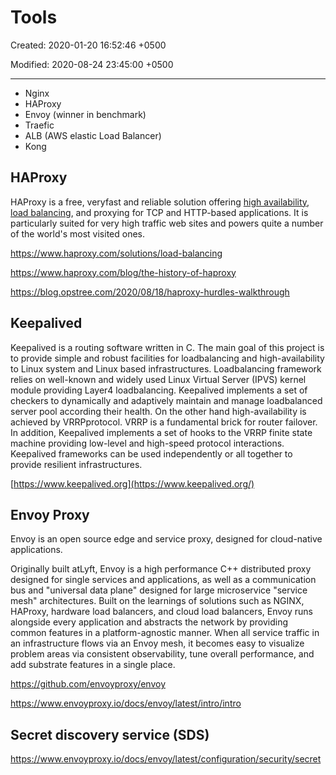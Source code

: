 # Tools

Created: 2020-01-20 16:52:46 +0500

Modified: 2020-08-24 23:45:00 +0500

---

- Nginx
- HAProxy
- Envoy (winner in benchmark)
- Traefic
- ALB (AWS elastic Load Balancer)
- Kong

## HAProxy

HAProxy is a free, veryfast and reliable solution offering [high availability](http://en.wikipedia.org/wiki/High_availability), [load balancing](http://en.wikipedia.org/wiki/Load_balancer), and proxying for TCP and HTTP-based applications. It is particularly suited for very high traffic web sites and powers quite a number of the world's most visited ones.

<https://www.haproxy.com/solutions/load-balancing>

<https://www.haproxy.com/blog/the-history-of-haproxy>

<https://blog.opstree.com/2020/08/18/haproxy-hurdles-walkthrough>

## Keepalived

Keepalived is a routing software written in C. The main goal of this project is to provide simple and robust facilities for loadbalancing and high-availability to Linux system and Linux based infrastructures. Loadbalancing framework relies on well-known and widely used Linux Virtual Server (IPVS) kernel module providing Layer4 loadbalancing. Keepalived implements a set of checkers to dynamically and adaptively maintain and manage loadbalanced server pool according their health. On the other hand high-availability is achieved by VRRPprotocol. VRRP is a fundamental brick for router failover. In addition, Keepalived implements a set of hooks to the VRRP finite state machine providing low-level and high-speed protocol interactions. Keepalived frameworks can be used independently or all together to provide resilient infrastructures.

[https://www.keepalived.org](https://www.keepalived.org/)

## Envoy Proxy

Envoy is an open source edge and service proxy, designed for cloud-native applications.

Originally built atLyft, Envoy is a high performance C++ distributed proxy designed for single services and applications, as well as a communication bus and "universal data plane" designed for large microservice "service mesh" architectures. Built on the learnings of solutions such as NGINX, HAProxy, hardware load balancers, and cloud load balancers, Envoy runs alongside every application and abstracts the network by providing common features in a platform-agnostic manner. When all service traffic in an infrastructure flows via an Envoy mesh, it becomes easy to visualize problem areas via consistent observability, tune overall performance, and add substrate features in a single place.

<https://github.com/envoyproxy/envoy>

<https://www.envoyproxy.io/docs/envoy/latest/intro/intro>

## Secret discovery service (SDS)

<https://www.envoyproxy.io/docs/envoy/latest/configuration/security/secret>
